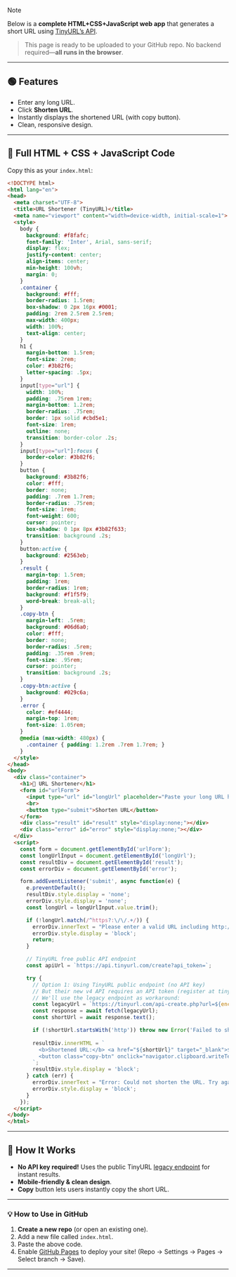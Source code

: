 >[!NOTE]
>Below is a **complete HTML+CSS+JavaScript web app** that generates a short URL using [TinyURL’s API](https://tinyurl.com/app/dev).
>>This page is ready to be uploaded to your GitHub repo. No backend required—**all runs in the browser**.

---

## 🟢 **Features**

* Enter any long URL.
* Click **Shorten URL**.
* Instantly displays the shortened URL (with copy button).
* Clean, responsive design.

---

## 📄 **Full HTML + CSS + JavaScript Code**

Copy this as your `index.html`:

```html
<!DOCTYPE html>
<html lang="en">
<head>
  <meta charset="UTF-8">
  <title>URL Shortener (TinyURL)</title>
  <meta name="viewport" content="width=device-width, initial-scale=1">
  <style>
    body {
      background: #f8fafc;
      font-family: 'Inter', Arial, sans-serif;
      display: flex;
      justify-content: center;
      align-items: center;
      min-height: 100vh;
      margin: 0;
    }
    .container {
      background: #fff;
      border-radius: 1.5rem;
      box-shadow: 0 2px 16px #0001;
      padding: 2rem 2.5rem 2.5rem;
      max-width: 400px;
      width: 100%;
      text-align: center;
    }
    h1 {
      margin-bottom: 1.5rem;
      font-size: 2rem;
      color: #3b82f6;
      letter-spacing: .5px;
    }
    input[type="url"] {
      width: 100%;
      padding: .75rem 1rem;
      margin-bottom: 1.2rem;
      border-radius: .75rem;
      border: 1px solid #cbd5e1;
      font-size: 1rem;
      outline: none;
      transition: border-color .2s;
    }
    input[type="url"]:focus {
      border-color: #3b82f6;
    }
    button {
      background: #3b82f6;
      color: #fff;
      border: none;
      padding: .7rem 1.7rem;
      border-radius: .75rem;
      font-size: 1rem;
      font-weight: 600;
      cursor: pointer;
      box-shadow: 0 1px 8px #3b82f633;
      transition: background .2s;
    }
    button:active {
      background: #2563eb;
    }
    .result {
      margin-top: 1.5rem;
      padding: 1rem;
      border-radius: 1rem;
      background: #f1f5f9;
      word-break: break-all;
    }
    .copy-btn {
      margin-left: .5rem;
      background: #06d6a0;
      color: #fff;
      border: none;
      border-radius: .5rem;
      padding: .35rem .9rem;
      font-size: .95rem;
      cursor: pointer;
      transition: background .2s;
    }
    .copy-btn:active {
      background: #029c6a;
    }
    .error {
      color: #ef4444;
      margin-top: 1rem;
      font-size: 1.05rem;
    }
    @media (max-width: 480px) {
      .container { padding: 1.2rem .7rem 1.7rem; }
    }
  </style>
</head>
<body>
  <div class="container">
    <h1>🔗 URL Shortener</h1>
    <form id="urlForm">
      <input type="url" id="longUrl" placeholder="Paste your long URL here" required>
      <br>
      <button type="submit">Shorten URL</button>
    </form>
    <div class="result" id="result" style="display:none;"></div>
    <div class="error" id="error" style="display:none;"></div>
  </div>
  <script>
    const form = document.getElementById('urlForm');
    const longUrlInput = document.getElementById('longUrl');
    const resultDiv = document.getElementById('result');
    const errorDiv = document.getElementById('error');

    form.addEventListener('submit', async function(e) {
      e.preventDefault();
      resultDiv.style.display = 'none';
      errorDiv.style.display = 'none';
      const longUrl = longUrlInput.value.trim();

      if (!longUrl.match(/^https?:\/\/.+/)) {
        errorDiv.innerText = "Please enter a valid URL including http:// or https://";
        errorDiv.style.display = 'block';
        return;
      }

      // TinyURL free public API endpoint
      const apiUrl = `https://api.tinyurl.com/create?api_token=`;

      try {
        // Option 1: Using TinyURL public endpoint (no API key)
        // But their new v4 API requires an API token (register at tinyurl.com)
        // We'll use the legacy endpoint as workaround:
        const legacyUrl = `https://tinyurl.com/api-create.php?url=${encodeURIComponent(longUrl)}`;
        const response = await fetch(legacyUrl);
        const shortUrl = await response.text();

        if (!shortUrl.startsWith('http')) throw new Error('Failed to shorten URL');
        
        resultDiv.innerHTML = `
          <b>Shortened URL:</b> <a href="${shortUrl}" target="_blank">${shortUrl}</a>
          <button class="copy-btn" onclick="navigator.clipboard.writeText('${shortUrl}')">Copy</button>
        `;
        resultDiv.style.display = 'block';
      } catch (err) {
        errorDiv.innerText = "Error: Could not shorten the URL. Try again later.";
        errorDiv.style.display = 'block';
      }
    });
  </script>
</body>
</html>
```

---

## 🚀 **How It Works**

* **No API key required!**
  Uses the public TinyURL [legacy endpoint](https://tinyurl.com/api-create.php) for instant results.
* **Mobile-friendly & clean design**.
* **Copy** button lets users instantly copy the short URL.

---

### 💡 **How to Use in GitHub**

1. **Create a new repo** (or open an existing one).
2. Add a new file called `index.html`.
3. Paste the above code.
4. Enable [GitHub Pages](https://pages.github.com/) to deploy your site!
   (Repo → Settings → Pages → Select branch → Save).

---


